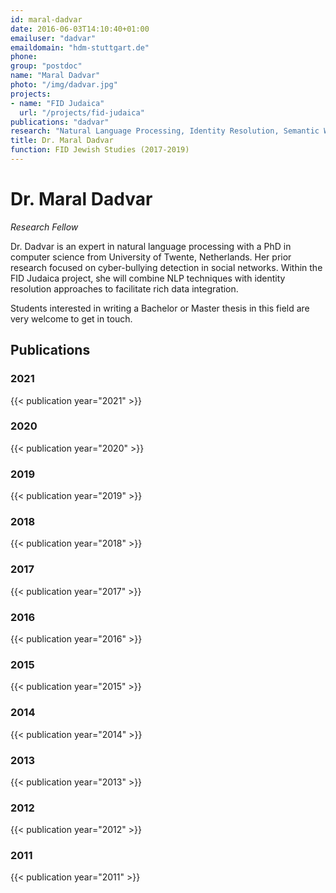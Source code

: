```yaml
---
id: maral-dadvar
date: 2016-06-03T14:10:40+01:00
emailuser: "dadvar"
emaildomain: "hdm-stuttgart.de"
phone: 
group: "postdoc"
name: "Maral Dadvar"
photo: "/img/dadvar.jpg"
projects:
- name: "FID Judaica"
  url: "/projects/fid-judaica"
publications: "dadvar"
research: "Natural Language Processing, Identity Resolution, Semantic Web"
title: Dr. Maral Dadvar
function: FID Jewish Studies (2017-2019)
---
```


# Dr. Maral Dadvar

*Research Fellow*

Dr. Dadvar is an expert in natural language processing with a PhD in computer science from University of Twente, Netherlands. Her prior research focused on cyber-bullying detection in social networks. Within the FID Judaica project, she will combine NLP techniques with identity resolution approaches to facilitate rich data integration.

Students interested in writing a Bachelor or Master thesis in this field are very welcome to get in touch.

## Publications
### 2021
{{< publication year="2021" >}}
### 2020
{{< publication year="2020" >}}
### 2019
{{< publication year="2019" >}}
### 2018
{{< publication year="2018" >}}
### 2017
{{< publication year="2017" >}}
### 2016
{{< publication year="2016" >}}
### 2015
{{< publication year="2015" >}}
### 2014
{{< publication year="2014" >}}
### 2013
{{< publication year="2013" >}}
### 2012
{{< publication year="2012" >}}
### 2011
{{< publication year="2011" >}}
